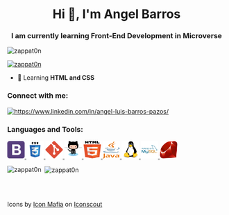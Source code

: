 <h1 align="center">Hi 👋, I'm Angel Barros</h1>
<h3 align="center">I am currently learning Front-End Development in Microverse</h3>

<p align="left"> <img src="https://komarev.com/ghpvc/?username=zappat0n&label=Profile%20views&color=0e75b6&style=flat" alt="zappat0n" /> </p>

<a href="https://github.com/ryo-ma/github-profile-trophy"><img src="https://github-profile-trophy.vercel.app/?username=zappat0n" alt="zappat0n" /></a>

- 🌱 Learning **HTML and CSS**

<h3 align="left">Connect with me:</h3>
<p align="left">
<a href="https://linkedin.com/in/https://www.linkedin.com/in/angel-luis-barros-pazos-8889011b5/" target="blank"><img align="center" src="https://cdn.jsdelivr.net/npm/simple-icons@3.0.1/icons/linkedin.svg" alt="https://www.linkedin.com/in/angel-luis-barros-pazos/" height="30" width="40" /></a>
</p>

<h3 align="left">Languages and Tools:</h3>
<p align="left">
  <a href="https://getbootstrap.com" target="_blank">
    <img src="assets/bootstrap.svg" alt="bootstrap" width="40" height="40"/>
  </a>
  <a href="https://www.w3schools.com/css/" target="_blank">
   <img src="assets/css.svg" alt="css3" width="40" height="40"/>
  </a>
  <a href="https://git-scm.com/" target="_blank">
    <img src="assets/git.svg" alt="git" width="40" height="40"/>
  </a>
  <a href="https://git-scm.com/" target="_blank">
    <img src="assets/github.svg" alt="git" width="40" height="40"/>
  </a>
  <a href="https://www.w3.org/html/" target="_blank">
    <img src="assets/html.svg" alt="html5" width="40" height="40"/>
  </a>
  <a href="https://www.java.com" target="_blank">
    <img src="assets/java.svg" alt="java" width="40" height="40"/>
  </a>
  <a href="https://www.linux.org/" target="_blank">
    <img src="assets/linux.svg" alt="linux" width="40" height="40"/>
  </a>
  <a href="https://www.mysql.com/" target="_blank">
    <img src="assets/mysql.svg" mysql" width="40" height="40"/>
  </a>
  <a href="https://www.ruby-lang.org/en/" target="_blank">
    <img src="assets/ruby.svg" mysql" width="40" height="40"/>
  </a>
</p>

<p><img align="left" src="https://github-readme-stats.vercel.app/api?username=zappat0n&show_icons=true&locale=en" alt="zappat0n" />&nbsp;&nbsp;<img align="center" src="https://github-readme-stats.vercel.app/api/top-langs?username=zappat0n&show_icons=true&locale=en&layout=compact" alt="zappat0n" /></p>
<br>
<br>
<p>
Icons by <a href="https://iconscout.com/contributors/icon-mafia">Icon Mafia</a> on <a href="https://iconscout.com">Iconscout</a>
</p>
